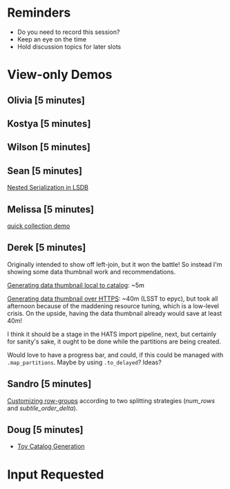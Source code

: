 # Reminders

- Do you need to record this session?
- Keep an eye on the time
- Hold discussion topics for later slots

# View-only Demos

## Olivia [5 minutes]

## Kostya [5 minutes]

## Wilson [5 minutes]

## Sean [5 minutes]

[Nested Serialization in LSDB](./nested_serialization.ipynb)

## Melissa [5 minutes]

[quick collection demo](./may01demo.ipynb)

## Derek [5 minutes]

Originally intended to show off left-join, but it won the battle! So
instead I'm showing some data thumbnail work and recommendations.

[Generating data thumbnail local to
catalog](local_data_thumbnail.ipynb): ~5m

[Generating data thumbnail over HTTPS](remote_data_thumbnail.ipynb):
~40m (LSST to epyc), but took all afternoon because of the maddening
resource tuning, which is a low-level crisis. On the upside, having
the data thumbnail already would save at least 40m!

I think it should be a stage in the HATS import pipeline, next, but
certainly for sanity's sake, it ought to be done while the partitions
are being created.

Would love to have a progress bar, and could, if this could be managed
with `.map_partitions`. Maybe by using `.to_delayed`? Ideas?

## Sandro [5 minutes]

[Customizing row-groups](./row_group_splitting/row_group_splitting.ipynb) according to two splitting strategies (_num_rows_ and _subtile_order_delta_).

## Doug [5 minutes] 

- [Toy Catalog Generation](./catalog_generation.ipynb)

# Input Requested
